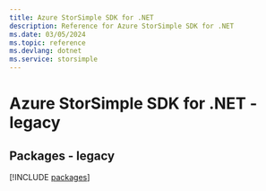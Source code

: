 ```yaml
---
title: Azure StorSimple SDK for .NET
description: Reference for Azure StorSimple SDK for .NET
ms.date: 03/05/2024
ms.topic: reference
ms.devlang: dotnet
ms.service: storsimple
---
```

# Azure StorSimple SDK for .NET - legacy
## Packages - legacy
[!INCLUDE [packages](storsimple-index.md)]